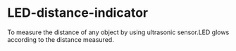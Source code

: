 # LED-distance-indicator
To measure the distance of any object by using ultrasonic sensor.LED glows according to the distance measured.
